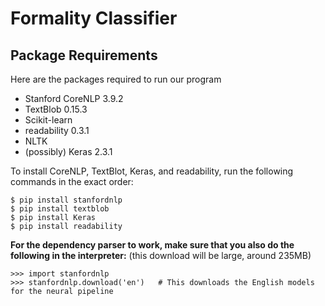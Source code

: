 # Formality Classifier

## Package Requirements

Here are the packages required to run our program

- Stanford CoreNLP 3.9.2
- TextBlob 0.15.3
- Scikit-learn
- readability 0.3.1
- NLTK
- (possibly) Keras 2.3.1

To install CoreNLP, TextBlot, Keras, and readability, run the following commands in the exact order:

```
$ pip install stanfordnlp
$ pip install textblob
$ pip install Keras
$ pip install readability
```

**For the dependency parser to work, make sure that you also do the following in the interpreter:** (this download will be large, around 235MB)

```
>>> import stanfordnlp
>>> stanfordnlp.download('en')   # This downloads the English models for the neural pipeline
```